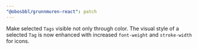 ```yaml
---
"@obosbbl/grunnmuren-react": patch
---
```


Make selected `Tags` visible not only through color. The visual style of a selected `Tag` is now enhanced with increased `font-weight` and `stroke-width` for icons.
